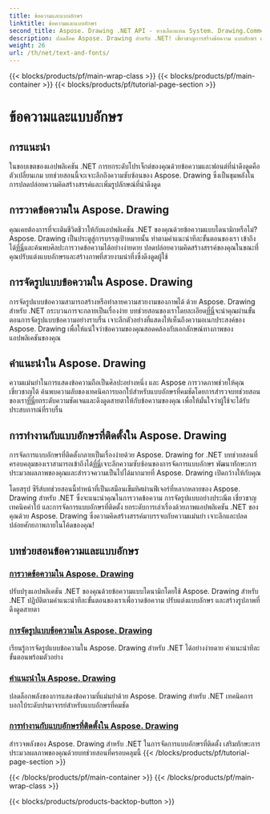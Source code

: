 ```yaml
---
title: ข้อความและแบบอักษร
linktitle: ข้อความและแบบอักษร
second_title: Aspose. Drawing .NET API - ทางเลือกแทน System. Drawing.Common
description: ปลดล็อค Aspose. Drawing สำหรับ .NET! เชี่ยวชาญการสร้างข้อความ แบบอักษร และรูปภาพไดนามิก การจัดรูปแบบข้อความ คำใบ้ และการจัดการแบบอักษรที่สมบูรณ์แบบเพื่อภาพที่คมชัด
weight: 26
url: /th/net/text-and-fonts/
---
```


{{< blocks/products/pf/main-wrap-class >}}
{{< blocks/products/pf/main-container >}}
{{< blocks/products/pf/tutorial-page-section >}}

# ข้อความและแบบอักษร


## การแนะนำ
ในขอบเขตของแอปพลิเคชัน .NET การยกระดับโปรเจ็กต์ของคุณด้วยข้อความและฟอนต์ที่น่าดึงดูดคือตัวเปลี่ยนเกม บทช่วยสอนนี้จะเจาะลึกถึงความซับซ้อนของ Aspose. Drawing ซึ่งเป็นขุมพลังในการปลดปล่อยความคิดสร้างสรรค์และเพิ่มรูปลักษณ์ที่น่าดึงดูด

## การวาดข้อความใน Aspose. Drawing
คุณเคยต้องการที่จะเติมชีวิตชีวาให้กับแอปพลิเคชัน .NET ของคุณด้วยข้อความแบบไดนามิกหรือไม่? Aspose. Drawing เป็นประตูสู่การบรรลุเป้าหมายนั้น ทำตามคำแนะนำทีละขั้นตอนของเรา เข้าถึงได้[ที่นี่](./draw-text/)และค้นพบศิลปะการวาดข้อความได้อย่างง่ายดาย ปลดปล่อยความคิดสร้างสรรค์ของคุณในขณะที่คุณปรับแต่งแบบอักษรและสร้างภาพที่สวยงามน่าทึ่งซึ่งดึงดูดผู้ใช้

## การจัดรูปแบบข้อความใน Aspose. Drawing
 การจัดรูปแบบข้อความสามารถสร้างหรือทำลายความสวยงามของภาพได้ ด้วย Aspose. Drawing สำหรับ .NET กระบวนการจะกลายเป็นเรื่องง่าย บทช่วยสอนของเราโดยละเอียด[ที่นี่](./format-text/)จะนำคุณผ่านขั้นตอนการจัดรูปแบบข้อความอย่างราบรื่น เจาะลึกตัวอย่างที่แสดงให้เห็นถึงความอเนกประสงค์ของ Aspose. Drawing เพื่อให้แน่ใจว่าข้อความของคุณสอดคล้องกับเอกลักษณ์ทางภาพของแอปพลิเคชันของคุณ

## คำแนะนำใน Aspose. Drawing
 ความแม่นยำในการแสดงข้อความถือเป็นศิลปะอย่างหนึ่ง และ Aspose การวาดภาพช่วยให้คุณเชี่ยวชาญได้ ค้นพบความลับของเทคนิคการบอกใบ้สำหรับแบบอักษรที่คมชัดโดยการสำรวจบทช่วยสอนของเรา[ที่นี่](./hinting/)ยกระดับความชัดเจนและดึงดูดสายตาให้กับข้อความของคุณ เพื่อให้มั่นใจว่าผู้ใช้จะได้รับประสบการณ์ที่ราบรื่น

## การทำงานกับแบบอักษรที่ติดตั้งใน Aspose. Drawing
 การจัดการแบบอักษรที่ติดตั้งกลายเป็นเรื่องง่ายด้วย Aspose. Drawing for .NET บทช่วยสอนที่ครอบคลุมของเราสามารถเข้าถึงได้[ที่นี่](./installed-fonts/)เจาะลึกความซับซ้อนของการจัดการแบบอักษร พัฒนาทักษะการประมวลผลภาพของคุณและสำรวจความเป็นไปได้มากมายที่ Aspose. Drawing เปิดกว้างให้กับคุณ

โดยสรุป ซีรีส์บทช่วยสอนนี้ทำหน้าที่เป็นเสมือนเข็มทิศผ่านฟีเจอร์ที่หลากหลายของ Aspose. Drawing สำหรับ .NET ซึ่งจะแนะนำคุณในการวาดข้อความ การจัดรูปแบบอย่างประณีต เชี่ยวชาญเทคนิคคำใบ้ และการจัดการแบบอักษรที่ติดตั้ง ยกระดับการเล่าเรื่องด้วยภาพแอปพลิเคชัน .NET ของคุณด้วย Aspose. Drawing ซึ่งความคิดสร้างสรรค์มาบรรจบกับความแม่นยำ เจาะลึกและปลดปล่อยศักยภาพภายในโค้ดของคุณ!
## บทช่วยสอนข้อความและแบบอักษร
### [การวาดข้อความใน Aspose. Drawing](./draw-text/)
ปรับปรุงแอปพลิเคชัน .NET ของคุณด้วยข้อความแบบไดนามิกโดยใช้ Aspose. Drawing สำหรับ .NET ปฏิบัติตามคำแนะนำทีละขั้นตอนของเราเพื่อวาดข้อความ ปรับแต่งแบบอักษร และสร้างรูปภาพที่ดึงดูดสายตา
### [การจัดรูปแบบข้อความใน Aspose. Drawing](./format-text/)
เรียนรู้การจัดรูปแบบข้อความใน Aspose. Drawing สำหรับ .NET ได้อย่างง่ายดาย คำแนะนำทีละขั้นตอนพร้อมตัวอย่าง
### [คำแนะนำใน Aspose. Drawing](./hinting/)
ปลดล็อกพลังของการแสดงข้อความที่แม่นยำด้วย Aspose. Drawing สำหรับ .NET เทคนิคการบอกใบ้ระดับปรมาจารย์สำหรับแบบอักษรที่คมชัด
### [การทำงานกับแบบอักษรที่ติดตั้งใน Aspose. Drawing](./installed-fonts/)
สำรวจพลังของ Aspose. Drawing สำหรับ .NET ในการจัดการแบบอักษรที่ติดตั้ง เสริมทักษะการประมวลผลภาพของคุณด้วยบทช่วยสอนที่ครอบคลุมนี้
{{< /blocks/products/pf/tutorial-page-section >}}

{{< /blocks/products/pf/main-container >}}
{{< /blocks/products/pf/main-wrap-class >}}

{{< blocks/products/products-backtop-button >}}
